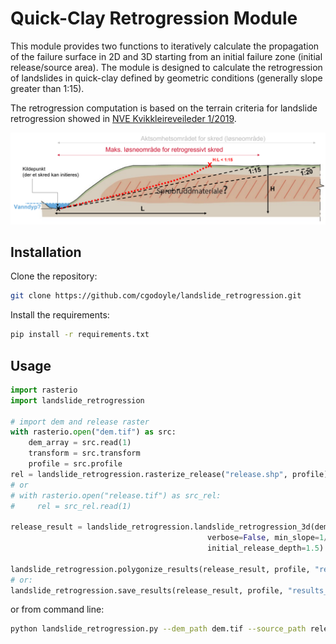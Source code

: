# Quick-Clay Retrogression Module

This module provides two functions to iteratively calculate the propagation of the failure surface in 2D and 3D starting
from an initial failure zone (initial release/source area). 
The module is designed to calculate the retrogression of landslides in quick-clay defined by geometric conditions 
(generally slope greater than 1:15).

The retrogression computation is based on the terrain criteria for landslide retrogression showed in [NVE Kvikkleireveileder 1/2019](https://publikasjoner.nve.no/veileder/2019/veileder2019_01.pdf).

![terrain criteria for landslide retrogression](landslide_retrogression.png)


## Installation
Clone the repository:
```bash
git clone https://github.com/cgodoyle/landslide_retrogression.git
```
Install the requirements:
```bash
pip install -r requirements.txt
```

## Usage

```python
import rasterio
import landslide_retrogression

# import dem and release raster
with rasterio.open("dem.tif") as src:
    dem_array = src.read(1)
    transform = src.transform
    profile = src.profile
rel = landslide_retrogression.rasterize_release("release.shp", profile)
# or
# with rasterio.open("release.tif") as src_rel:
#     rel = src_rel.read(1)

release_result = landslide_retrogression.landslide_retrogression_3d(dem_array, rel, transform,
                                            verbose=False, min_slope=1/15,
                                            initial_release_depth=1.5)

landslide_retrogression.polygonize_results(release_result, profile, "results_polygons.shp")
# or:
landslide_retrogression.save_results(release_result, profile, "results_raster.tif")
```

or from command line:

```bash
python landslide_retrogression.py --dem_path dem.tif --source_path release.shp --out_path results_polygons.shp --verbose False --min_slope 1/15 --initial_release_depth 1.5
```